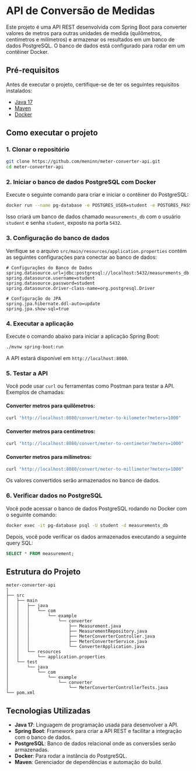 # API de Conversão de Medidas

Este projeto é uma API REST desenvolvida com Spring Boot para converter valores de metros para outras unidades de medida (quilômetros, centímetros e milímetros) e armazenar os resultados em um banco de dados PostgreSQL. O banco de dados está configurado para rodar em um contêiner Docker.

## Pré-requisitos

Antes de executar o projeto, certifique-se de ter os seguintes requisitos instalados:

- [Java 17](https://www.oracle.com/java/technologies/javase-jdk17-downloads.html)
- [Maven](https://maven.apache.org/download.cgi)
- [Docker](https://www.docker.com/get-started)

## Como executar o projeto

### 1. Clonar o repositório

```bash
git clone https://github.com/meninn/meter-converter-api.git
cd meter-converter-api
```

### 2. Iniciar o banco de dados PostgreSQL com Docker

Execute o seguinte comando para criar e iniciar o contêiner do PostgreSQL:

```bash
docker run --name pg-database -e POSTGRES_USER=student -e POSTGRES_PASSWORD=student -e POSTGRES_DB=measurements_db -p 5432:5432 -d postgres
```

Isso criará um banco de dados chamado `measurements_db` com o usuário `student` e senha `student`, exposto na porta `5432`.

### 3. Configuração do banco de dados

Verifique se o arquivo `src/main/resources/application.properties` contém as seguintes configurações para conectar ao banco de dados:

```properties
# Configurações do Banco de Dados
spring.datasource.url=jdbc:postgresql://localhost:5432/measurements_db
spring.datasource.username=student
spring.datasource.password=student
spring.datasource.driver-class-name=org.postgresql.Driver

# Configuração do JPA
spring.jpa.hibernate.ddl-auto=update
spring.jpa.show-sql=true
```

### 4. Executar a aplicação

Execute o comando abaixo para iniciar a aplicação Spring Boot:

```bash
./mvnw spring-boot:run
```

A API estará disponível em `http://localhost:8080`.

### 5. Testar a API

Você pode usar `curl` ou ferramentas como Postman para testar a API. Exemplos de chamadas:

#### Converter metros para quilômetros:

```bash
curl "http://localhost:8080/convert/meter-to-kilometer?meters=1000"
```

#### Converter metros para centímetros:

```bash
curl "http://localhost:8080/convert/meter-to-centimeter?meters=1000"
```

#### Converter metros para milímetros:

```bash
curl "http://localhost:8080/convert/meter-to-millimeter?meters=1000"
```

Os valores convertidos serão armazenados no banco de dados.

### 6. Verificar dados no PostgreSQL

Você pode acessar o banco de dados PostgreSQL rodando no Docker com o seguinte comando:

```bash
docker exec -it pg-database psql -U student -d measurements_db
```

Depois, você pode verificar os dados armazenados executando a seguinte query SQL:

```sql
SELECT * FROM measurement;
```

## Estrutura do Projeto

```
meter-converter-api
│
├── src
│   ├── main
│   │   ├── java
│   │   │   └── com
│   │   │       └── example
│   │   │           └── converter
│   │   │               ├── Measurement.java
│   │   │               ├── MeasurementRepository.java
│   │   │               ├── MeterConverterController.java
│   │   │               ├── MeterConverterService.java
│   │   │               └── ConverterApplication.java
│   │   └── resources
│   │       └── application.properties
│   └── test
│       └── java
│           └── com
│               └── example
│                   └── converter
│                       └── MeterConverterControllerTests.java
└── pom.xml
```

## Tecnologias Utilizadas

- **Java 17**: Linguagem de programação usada para desenvolver a API.
- **Spring Boot**: Framework para criar a API REST e facilitar a integração com o banco de dados.
- **PostgreSQL**: Banco de dados relacional onde as conversões serão armazenadas.
- **Docker**: Para rodar a instância do PostgreSQL.
- **Maven**: Gerenciador de dependências e automação do build.
